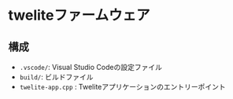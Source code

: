 # tweliteファームウェア

## 構成

- `.vscode/`: Visual Studio Codeの設定ファイル
- `build/`: ビルドファイル
- `twelite-app.cpp` : Tweliteアプリケーションのエントリーポイント